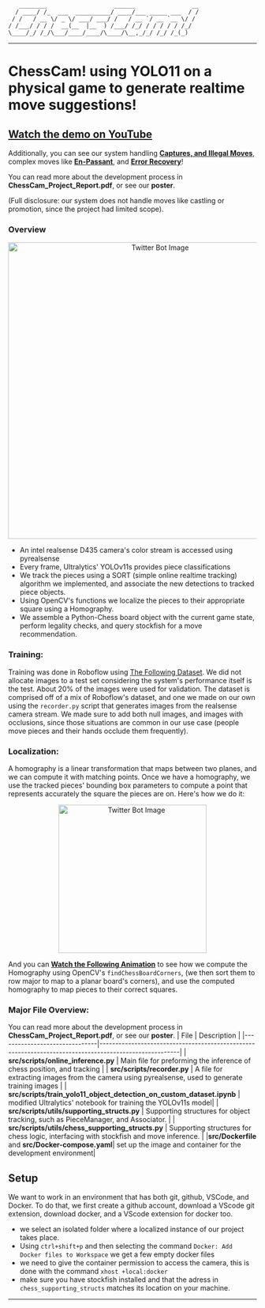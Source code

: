 ﻿
```
   ________                   ______                __
  / ____/ /_  ___  __________/ ____/___ _____ ___  / /
 / /   / __ \/ _ \/ ___/ ___/ /   / __ `/ __ `__ \/ /
/ /___/ / / /  __(__  |__  ) /___/ /_/ / / / / / /_/
\____/_/ /_/\___/____/____/\____/\__,_/_/ /_/ /_(_)
```
***

# ChessCam! using YOLO11 on a physical game to generate realtime move suggestions! 

## [Watch the demo on YouTube](https://www.youtube.com/watch?v=ubye3jiIMzM) 

Additionally, you can see our system handling [**Captures, and Illegal Moves**](https://www.youtube.com/watch?v=eKCE8y1vlIw&feature=youtu.be), complex moves like **[En-Passant](https://www.youtube.com/watch?v=2sT8WWDWMfo)**, and **[Error Recovery](https://www.youtube.com/watch?v=qV9FdVCifS0)**! 

You can read more about the development process in **ChessCam_Project_Report.pdf**, or see our **poster**.

(Full disclosure: our system does not handle moves like castling or promotion, since the project had limited scope). 

### Overview 

<p align="center">
  <img src="https://github.com/user-attachments/assets/00e8d395-7ecd-48d3-86ec-980bfdfd2ef5" alt="Twitter Bot Image" width="600"/>
</p>

* An intel realsense D435 camera's color stream is accessed using pyrealsense
* Every frame, Ultralytics' YOLOv11s provides piece classifications
* We track the pieces using a SORT (simple online realtime tracking) algorithm we implemented, and associate the new detections to tracked piece objects.
* Using OpenCV's functions we localize the pieces to their appropriate square using a Homography.
* We assemble a Python-Chess board object with the current game state, perform legality checks, and query stockfish for a move recommendation.

### Training: 
Training was done in Roboflow using [The Following Dataset](https://app.roboflow.com/bonus-bghtl/chess-newest-71ioo/2). We did not allocate images to a test set considering the system's performance itself is the test. About 20% of the images were used for validation. The dataset is comprised off of a mix of Roboflow's dataset, and one we made on our own using the `recorder.py` script that generates images from the realsense camera stream. We made sure to add both null images, and images with occlusions, since those situations are common in our use case (people move pieces and their hands occlude them frequently). 

### Localization:
A homography is a linear transformation that maps between two planes, and we can compute it with matching points. Once we have a homography, we use the tracked pieces' bounding box parameters to compute a point that represents accurately the square the pieces are on. Here's how we do it: 

<p align="center">
  <img src="https://github.com/user-attachments/assets/05e5c7e8-a762-4a3f-890a-d09b524d3911" alt="Twitter Bot Image" width="300"/>
</p>

And you can **[Watch the Following Animation](https://youtu.be/ZMWNphRdz5o)** to see how we compute the Homography using OpenCV's `findChessBoardCorners`, (we then sort them to row major to map to a planar board's corners), and use the computed homography to map pieces to their correct squares. 

### Major File Overview: 
You can read more about the development process in **ChessCam_Project_Report.pdf**, or see our **poster**.
| File                          | Description                                                                                           |
|-------------------------------|-------------------------------------------------------------------------------------------------------|
| **src/scripts/online_inference.py**                | Main file for preforming the inference of chess position, and tracking |
| **src/scripts/recorder.py** | A file for extracting images from the camera using pyrealsense, used to generate training images   |
| **src/scripts/train_yolo11_object_detection_on_custom_dataset.ipynb**   | modified Ultralytics' notebook for training the YOLOv11s model|
| **src/scripts/utils/supporting_structs.py** |  Supporting structures for object tracking, such as PieceManager, and Associator.                   |
| **src/scripts/utils/chess_supporting_structs.py** | Supporting structures for chess logic, interfacing with stockfish and move inference.                             |
|**src/Dockerfile** and **src/Docker-compose.yaml**| set up the image and container for the development environment|

## Setup

We want to work in an environment that has both git, github, VSCode, and Docker.
To do that, we first create a github account, download a VScode git extension, download docker, and a
VScode extension for docker too.

- we select an isolated folder where a localized instance of our project takes place.
- Using `ctrl+shift+p` and then selecting the command `Docker: Add Docker files to Workspace` we get a few empty docker files
- we need to give the container permission to access the camera, this is done with the command `xhost +local:docker`
- make sure you have stockfish installed and that the adress in `chess_supporting_structs` matches its location on your machine.
---
